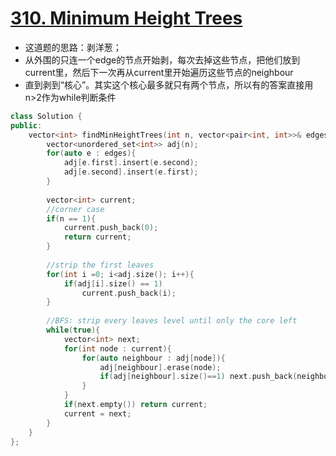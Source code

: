 # [310. Minimum Height Trees](https://leetcode.com/problems/minimum-height-trees/#/description)
* 这道题的思路：剥洋葱；
* 从外围的只连一个edge的节点开始剥，每次去掉这些节点，把他们放到current里，然后下一次再从current里开始遍历这些节点的neighbour
* 直到剥到“核心”。其实这个核心最多就只有两个节点，所以有的答案直接用n>2作为while判断条件

```C++
class Solution {
public:
    vector<int> findMinHeightTrees(int n, vector<pair<int, int>>& edges) {
        vector<unordered_set<int>> adj(n);
        for(auto e : edges){
            adj[e.first].insert(e.second);
            adj[e.second].insert(e.first);
        }
        
        vector<int> current;
        //corner case
        if(n == 1){
            current.push_back(0);
            return current;
        }
        
        //strip the first leaves
        for(int i =0; i<adj.size(); i++){
            if(adj[i].size() == 1)
                current.push_back(i);
        }
        
        //BFS: strip every leaves level until only the core left
        while(true){
            vector<int> next;
            for(int node : current){
                for(auto neighbour : adj[node]){
                    adj[neighbour].erase(node);
                    if(adj[neighbour].size()==1) next.push_back(neighbour);
                }
            }
            if(next.empty()) return current;
            current = next;
        }
    }
};
```
